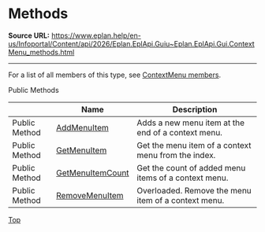 # Methods

**Source URL:** https://www.eplan.help/en-us/Infoportal/Content/api/2026/Eplan.EplApi.Guiu~Eplan.EplApi.Gui.ContextMenu_methods.html

---

For a list of all members of this type, see [ContextMenu members](Eplan.EplApi.Guiu~Eplan.EplApi.Gui.ContextMenu_members.html).

Public Methods

|  | Name | Description |
| --- | --- | --- |
| Public Method | [AddMenuItem](Eplan.EplApi.Guiu~Eplan.EplApi.Gui.ContextMenu~AddMenuItem.html) | Adds a new menu item at the end of a context menu. |
| Public Method | [GetMenuItem](Eplan.EplApi.Guiu~Eplan.EplApi.Gui.ContextMenu~GetMenuItem.html) | Get the menu item of a context menu from the index. |
| Public Method | [GetMenuItemCount](Eplan.EplApi.Guiu~Eplan.EplApi.Gui.ContextMenu~GetMenuItemCount.html) | Get the count of added menu items of a context menu. |
| Public Method | [RemoveMenuItem](Eplan.EplApi.Guiu~Eplan.EplApi.Gui.ContextMenu~RemoveMenuItem.html) | Overloaded. Remove the menu item of a context menu. |

[Top](#top)
